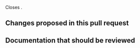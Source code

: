 Closes .

## Changes proposed in this pull request

<!--
Please describe here the main features / changes proposed for review and integration in SimBIDS
If this PR addresses some existing problem, please use GitHub's citing tools
(e.g., ref #, closes # or fixes #).
If there is not an existing issue open describing the problem, please consider opening a new
issue first and then link it from here (so the *SimBIDS* community has a better understanding
of ongoing development efforts and possible overlaps between contributions).
-->


## Documentation that should be reviewed
<!--
Please summarize here the main changes to the documentation that the reviewers should be aware of.
-->
